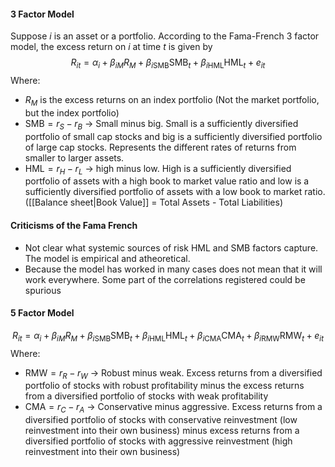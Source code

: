 #### 3 Factor Model
Suppose $i$ is an asset or a portfolio. According to the Fama-French 3 factor model, the excess return on $i$ at time $t$ is given by $$R_{it}=\alpha_i+\beta_{iM}R_M+\beta_{i\text{SMB}}\text{SMB}_t+\beta_{i\text{HML}}\text{HML}_t+e_{it}$$Where:
- $R_M$ is the excess returns on an index portfolio (Not the market portfolio, but the index portfolio)
- $\text{SMB}=r_S-r_B$ -> Small minus big. Small is a sufficiently diversified portfolio of small cap stocks and big is a sufficiently diversified portfolio of large cap stocks. Represents the different rates of returns from smaller to larger assets. 
- $\text{HML}=r_H-r_L$ -> high minus low. High is a sufficiently diversified portfolio of assets with a high book to market value ratio and low is a sufficiently diversified portfolio of assets with a low book to market ratio. ([[Balance sheet|Book Value]] = Total Assets - Total Liabilities) 

#### Criticisms of the Fama French
- Not clear what systemic sources of risk HML and SMB factors capture. The model is empirical and atheoretical.
- Because the model has worked in many cases does not mean that it will work everywhere. Some part of the correlations registered could be spurious

#### 5 Factor Model
$$R_{it}=\alpha_i+\beta_{iM}R_M+\beta_{i\text{SMB}}\text{SMB}_t+\beta_{i\text{HML}}\text{HML}_t+\beta_{i\text{CMA}}\text{CMA}_t+\beta_{i\text{RMW}}\text{RMW}_t+e_{it}$$
Where:
- $\text{RMW}=r_R-r_W$ -> Robust minus weak. Excess returns from a diversified portfolio of stocks with robust profitability minus the excess returns from a diversified portfolio of stocks with weak profitability
- $\text{CMA}=r_C-r_A$ -> Conservative minus aggressive. Excess returns from a diversified portfolio of stocks with conservative reinvestment (low reinvestment into their own business) minus excess returns from a diversified portfolio of stocks with aggressive reinvestment (high reinvestment into their own business)

